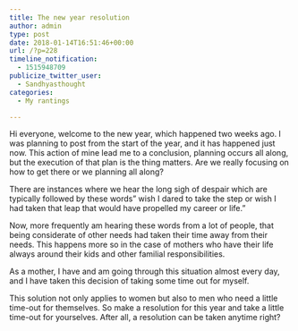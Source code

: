 ```yaml
---
title: The new year resolution
author: admin
type: post
date: 2018-01-14T16:51:46+00:00
url: /?p=228
timeline_notification:
  - 1515948709
publicize_twitter_user:
  - Sandhyasthought
categories:
  - My rantings

---
```

Hi everyone, welcome to the new year, which happened two weeks ago. I was planning to post from the start of the year, and it has happened just now. This action of mine lead me to a conclusion, planning occurs all along, but the execution of that plan is the thing matters. Are we really focusing on how to get there or we planning all along?

There are instances where we hear the long sigh of despair which are typically followed by these words&#8221; wish I dared to take the step or wish I had taken that leap that would have propelled my career or life.&#8221;

Now, more frequently am hearing these words from a lot of people, that being considerate of other needs had taken their time away from their needs. This happens more so in the case of mothers who have their life always around their kids and other familial responsibilities.

As a mother, I have and am going through this situation almost every day, and I have taken this decision of taking some time out for myself.

This solution not only applies to women but also to men who need a little time-out for themselves. So make a resolution for this year and take a little time-out for yourselves. After all, a resolution can be taken anytime right?
